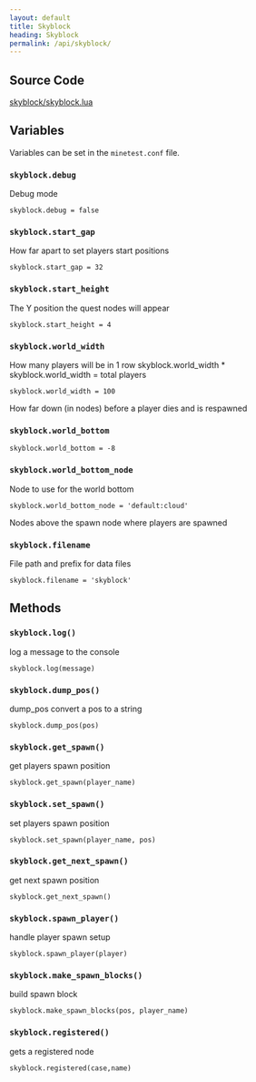 ```yaml
---
layout: default
title: Skyblock
heading: Skyblock
permalink: /api/skyblock/
---
```



## Source Code

[skyblock/skyblock.lua](https://github.com/cornernote/minetest-skyblock/blob/master/skyblock/skyblock.lua)


## Variables

Variables can be set in the `minetest.conf` file.


### `skyblock.debug`

Debug mode

```
skyblock.debug = false
```

### `skyblock.start_gap`

How far apart to set players start positions

```
skyblock.start_gap = 32
```

### `skyblock.start_height`

The Y position the quest nodes will appear

```
skyblock.start_height = 4
```

### `skyblock.world_width`

How many players will be in 1 row
skyblock.world_width * skyblock.world_width = total players

```
skyblock.world_width = 100
```

How far down (in nodes) before a player dies and is respawned

### `skyblock.world_bottom`

```
skyblock.world_bottom = -8
```

### `skyblock.world_bottom_node`

Node to use for the world bottom

```
skyblock.world_bottom_node = 'default:cloud'
```

Nodes above the spawn node where players are spawned

### `skyblock.filename`

File path and prefix for data files

```
skyblock.filename = 'skyblock'
```

## Methods

### `skyblock.log()`

log a message to the console

```
skyblock.log(message)
```

### `skyblock.dump_pos()`

dump_pos convert a pos to a string

```
skyblock.dump_pos(pos)
```

### `skyblock.get_spawn()`

get players spawn position

```
skyblock.get_spawn(player_name)
```

### `skyblock.set_spawn()`

set players spawn position

```
skyblock.set_spawn(player_name, pos)
```

### `skyblock.get_next_spawn()`

get next spawn position

```
skyblock.get_next_spawn()
```

### `skyblock.spawn_player()`

handle player spawn setup

```
skyblock.spawn_player(player)
```

### `skyblock.make_spawn_blocks()`

build spawn block

```
skyblock.make_spawn_blocks(pos, player_name)
```

### `skyblock.registered()`

gets a registered node

```
skyblock.registered(case,name)
```

